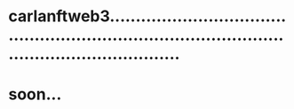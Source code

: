 # carlanftweb3........................................................................................................................
# soon...

